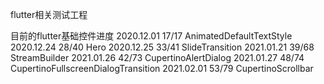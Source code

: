 flutter相关测试工程

目前的flutter基础控件进度
2020.12.01 17/17 AnimatedDefaultTextStyle
2020.12.24 28/40 Hero
2020.12.25 33/41 SlideTransition
2021.01.21 39/68 StreamBuilder
2021.01.26 42/73 CupertinoAlertDialog
2021.01.27 48/74 CupertinoFullscreenDialogTransition
2021.02.01 53/79 CupertinoScrollbar